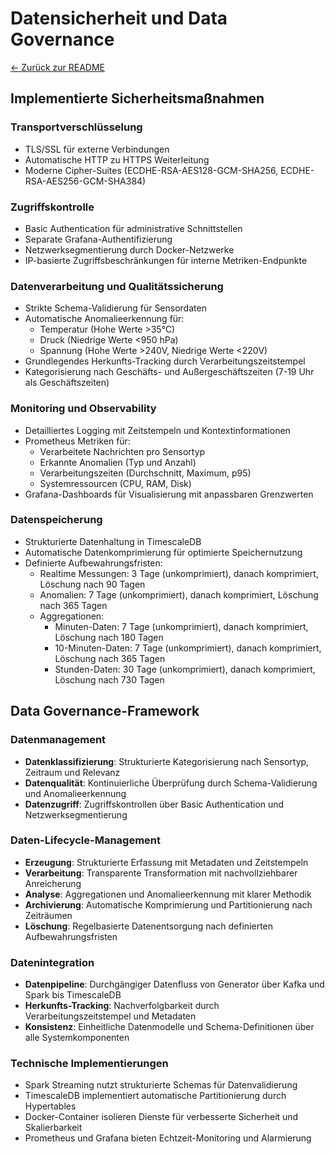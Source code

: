 # Datensicherheit und Data Governance

[← Zurück zur README](../README.md)

## Implementierte Sicherheitsmaßnahmen

### Transportverschlüsselung
- TLS/SSL für externe Verbindungen
- Automatische HTTP zu HTTPS Weiterleitung
- Moderne Cipher-Suites (ECDHE-RSA-AES128-GCM-SHA256, ECDHE-RSA-AES256-GCM-SHA384)

### Zugriffskontrolle
- Basic Authentication für administrative Schnittstellen
- Separate Grafana-Authentifizierung
- Netzwerksegmentierung durch Docker-Netzwerke
- IP-basierte Zugriffsbeschränkungen für interne Metriken-Endpunkte

### Datenverarbeitung und Qualitätssicherung
- Strikte Schema-Validierung für Sensordaten
- Automatische Anomalieerkennung für:
  - Temperatur (Hohe Werte >35°C)
  - Druck (Niedrige Werte <950 hPa)
  - Spannung (Hohe Werte >240V, Niedrige Werte <220V)
- Grundlegendes Herkunfts-Tracking durch Verarbeitungszeitstempel
- Kategorisierung nach Geschäfts- und Außergeschäftszeiten (7-19 Uhr als Geschäftszeiten)

### Monitoring und Observability
- Detailliertes Logging mit Zeitstempeln und Kontextinformationen
- Prometheus Metriken für:
  - Verarbeitete Nachrichten pro Sensortyp
  - Erkannte Anomalien (Typ und Anzahl)
  - Verarbeitungszeiten (Durchschnitt, Maximum, p95)
  - Systemressourcen (CPU, RAM, Disk)
- Grafana-Dashboards für Visualisierung mit anpassbaren Grenzwerten

### Datenspeicherung
- Strukturierte Datenhaltung in TimescaleDB
- Automatische Datenkomprimierung für optimierte Speichernutzung
- Definierte Aufbewahrungsfristen:
  - Realtime Messungen: 3 Tage (unkomprimiert), danach komprimiert, Löschung nach 90 Tagen
  - Anomalien: 7 Tage (unkomprimiert), danach komprimiert, Löschung nach 365 Tagen
  - Aggregationen: 
    - Minuten-Daten: 7 Tage (unkomprimiert), danach komprimiert, Löschung nach 180 Tagen
    - 10-Minuten-Daten: 7 Tage (unkomprimiert), danach komprimiert, Löschung nach 365 Tagen
    - Stunden-Daten: 30 Tage (unkomprimiert), danach komprimiert, Löschung nach 730 Tagen

## Data Governance-Framework

### Datenmanagement
- **Datenklassifizierung**: Strukturierte Kategorisierung nach Sensortyp, Zeitraum und Relevanz
- **Datenqualität**: Kontinuierliche Überprüfung durch Schema-Validierung und Anomalieerkennung
- **Datenzugriff**: Zugriffskontrollen über Basic Authentication und Netzwerksegmentierung

### Daten-Lifecycle-Management
- **Erzeugung**: Strukturierte Erfassung mit Metadaten und Zeitstempeln
- **Verarbeitung**: Transparente Transformation mit nachvollziehbarer Anreicherung
- **Analyse**: Aggregationen und Anomalieerkennung mit klarer Methodik
- **Archivierung**: Automatische Komprimierung und Partitionierung nach Zeiträumen
- **Löschung**: Regelbasierte Datenentsorgung nach definierten Aufbewahrungsfristen

### Datenintegration
- **Datenpipeline**: Durchgängiger Datenfluss von Generator über Kafka und Spark bis TimescaleDB
- **Herkunfts-Tracking**: Nachverfolgbarkeit durch Verarbeitungszeitstempel und Metadaten
- **Konsistenz**: Einheitliche Datenmodelle und Schema-Definitionen über alle Systemkomponenten

### Technische Implementierungen
- Spark Streaming nutzt strukturierte Schemas für Datenvalidierung
- TimescaleDB implementiert automatische Partitionierung durch Hypertables
- Docker-Container isolieren Dienste für verbesserte Sicherheit und Skalierbarkeit
- Prometheus und Grafana bieten Echtzeit-Monitoring und Alarmierung
